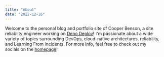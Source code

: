 ```yaml
---
title: "About"
date: "2022-12-26"
---
```


Welcome to the personal blog and portfolio site of Cooper Benson, a site reliablity engineer working on [Deno Deploy](https://deno.com/deploy)! I'm passionate about a wide variety of topics surrounding DevOps, cloud-native architectures, reliability, and Learning From Incidents. For more info, feel free to check out my socials on the [homepage](/)!
